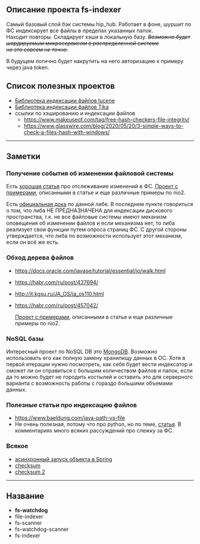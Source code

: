 Описание проекта fs-indexer
-----------------------------

Самый базовый слой бэк системы hip_hub. Работает в фоне, шуршит по ФС индексирует все файлы в пределах указанных папок.  
Находит повторы. Складирует хэши в локальную базу. ~~*Возможно будет шардируемым микросервисом в распределенной системе  
но это совсем не точно.*~~

В будущем логично будет накрутить на него авторизацию к примеру через java token.

## Список полезных проектов
- [Библиотека индексации файлов lucene](https://lucene.apache.org/core/index.html)
- [Библиотека индексации файлов Tika](https://tika.apache.org/)
- ссылки по хэшированию и индексации файлов
  - https://www.makeuseof.com/tag/free-hash-checkers-file-integrity/
  - https://www.glasswire.com/blog/2020/05/20/3-simple-ways-to-check-a-files-hash-with-windows/

-----------------------------

## Заметки

### Получение события об изменении файловой системы 
Есть [хорошая статья](https://www.baeldung.com/java-nio2-watchservice) про отслеживание изменений в ФС.
[Проект с примерами](https://github.com/eugenp/tutorials/tree/master/core-java-modules/core-java-nio-2), описанными в
статье и еще различные примеры по nio2. 

Есть [официальная дока](https://docs.oracle.com/javase/tutorial/essential/io/notification.html) по данной либе.
В последнем пункте говориться о том, что либа НЕ ПРЕДНАЗНАЧЕНА для индексации дискового пространства, т.к. не все 
файловые системы имеют механизм оповещения об изменении файлов и если механизма нет, то либа реализует свои функции
путем опроса страниц ФС. С другой стороны утверждается, что либа по возможности использует этот механизм, если он всё
же есть.

### Обход дерева файлов
- https://docs.oracle.com/javase/tutorial/essential/io/walk.html
- https://habr.com/ru/post/437694/
- http://it.kgsu.ru/JA_OS/ja_os110.html
- https://habr.com/ru/post/457042/

  [Проект с примерами](https://github.com/eugenp/tutorials/tree/master/core-java-modules/core-java-nio-2), описанными в
  статье и еще различные примеры по nio2.
### NoSQL базы
Интересный проект по NoSQL DB это [MongoDB](https://ru.wikipedia.org/wiki/MongoDB). Возможно использовать его как полную
замену хранилищу данных в ОС. Хотя в первой итерации нужно посмотреть, как себя будет вести индексатор и сможет ли он
справиться с большим количеством файлов и папок, если да то можно будет не городить костылей и оставить это для
серверного варианта с возможность работы с гораздо большими объемами данных.

### Полезные статьи про индексацию файлов
- https://www.baeldung.com/java-path-vs-file
- Не очень полезная, потому что про python, но по теме, [статья](https://habr.com/ru/post/140649/). В комментариях много
всяких рассуждений про слежку за ФС.

### Всякое
- [асинхронный запуск объекта в Spring](https://stackoverflow.com/questions/46888314/proper-way-to-start-new-thread-from-service-layer-using-spring)
- [checksum](https://www.baeldung.com/java-md5-checksum-file)
- [checksum 2](https://stackoverflow.com/questions/304268/getting-a-files-md5-checksum-in-java)
-----------------------------

Название
-----------------------------
- **fs-watchdog**
- file-indexer
- fs-scanner
- fs-watchdog-scanner
- fs-indexer